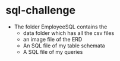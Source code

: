 # sql-challenge
- The folder EmployeeSQL contains the
    - data folder which has all the csv files
    - an image file of the ERD
    - An SQL file of my table schemata
    - A SQL file of my queries
